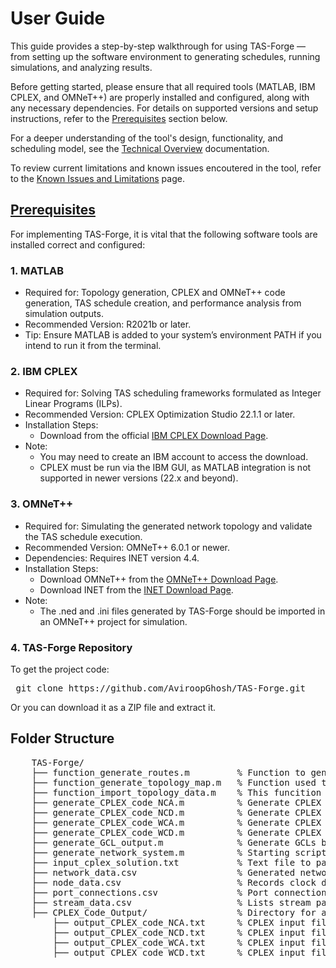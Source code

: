 # User Guide
This guide provides a step-by-step walkthrough for using TAS-Forge — from setting up the software environment to generating schedules, running simulations, and analyzing results.

Before getting started, please ensure that all required tools (MATLAB, IBM CPLEX, and OMNeT++) are properly installed and configured, along with any necessary dependencies. For details on supported versions and setup instructions, refer to the [Prerequisites](#prerequisites) section below.

For a deeper understanding of the tool's design, functionality, and scheduling model, see the [Technical Overview](Technical_Overview.md) documentation.

To review current limitations and known issues encoutered in the tool, refer to the [Known Issues and Limitations](Issues_and_Limitations.md) page.

## [Prerequisites](#prerequisites)
For implementing TAS-Forge, it is vital that the following software tools are installed correct and configured:

### 1. MATLAB
- Required for: Topology generation, CPLEX and OMNeT++ code generation, TAS schedule creation, and performance analysis from simulation outputs.
- Recommended Version: R2021b or later.
- Tip: Ensure MATLAB is added to your system’s environment PATH if you intend to run it from the terminal.

### 2. IBM CPLEX
- Required for: Solving TAS scheduling frameworks formulated as Integer Linear Programs (ILPs).
- Recommended Version: CPLEX Optimization Studio 22.1.1 or later.
- Installation Steps:
    - Download from the official [IBM CPLEX Download Page](https://www.ibm.com/support/pages/downloading-ibm-ilog-cplex-optimization-studio-2211).
- Note:
    - You may need to create an IBM account to access the download.
    - CPLEX must be run via the IBM GUI, as MATLAB integration is not supported in newer versions (22.x and beyond).

### 3. OMNeT++ 
- Required for: Simulating the generated network topology and validate the TAS schedule execution.
- Recommended Version: OMNeT++ 6.0.1 or newer.
- Dependencies: Requires INET version 4.4.
- Installation Steps:
    - Download OMNeT++ from the [OMNeT++ Download Page](https://omnetpp.org/download/).
    - Download INET from the [INET Download Page](https://inet.omnetpp.org/2022-05-16-INET-4.4.0-released.html).
- Note:
    - The .ned and .ini files generated by TAS-Forge should be imported in an OMNeT++ project for simulation. 

### 4. TAS-Forge Repository
To get the project code:

<pre> git clone https://github.com/AviroopGhosh/TAS-Forge.git </pre>

Or you can download it as a ZIP file and extract it. 

## Folder Structure

<pre>
    TAS-Forge/
    ├── function_generate_routes.m         % Function to generate pair of sources and sinks to form routes
    ├── function_generate_topology_map.m   % Function used to generate the topology map incl. source and destination ports
    ├── function_import_topology_data.m    % This funcition is used to import the topology-related data  
    ├── generate_CPLEX_code_NCA.m          % Generate CPLEX input files based on Network-Derived Clock Drift Adustment (NCD) scheduling framework
    ├── generate_CPLEX_code_NCD.m          % Generate CPLEX input files based on Network-Derived Clock Drift Delay (NCD) scheduling framework
    ├── generate_CPLEX_code_WCA.m          % Generate CPLEX input files based on Worst-case Adjustment (WCA) scheduling framework
    ├── generate_CPLEX_code_WCD.m          % Generate CPLEX input files based on Worst-case Delay (WCD) scheduling framework
    ├── generate_GCL_output.m              % Generate GCLs based on the scheduling framework selected    
    ├── generate_network_system.m          % Starting script used to generate the network topology, routes and stream parameters
    ├── input_cplex_solution.txt           % Text file to paste solution generated by CPLEX
    ├── network_data.csv                   % Generated network data for scheduling (generated by running generate_network_systems.m)
    ├── node_data.csv                      % Records clock drift values for nodes (generated by running generate_network_systems.m)
    ├── port_connections.csv               % Port connection list of all devices to neighbouring nodes (generated by running generate_network_systems.m)
    ├── stream_data.csv                    % Lists stream parameters incl. routes, periodicity, etc. (generated by running generate_network_systems.m)
    ├── CPLEX_Code_Output/                 % Directory for all CPLEX model output files (generated by running generate_network_systems.m)
        ├── output_CPLEX_code_NCA.txt      % CPLEX input file for NCA scheduling method (generated by running generate_CPLEX_code_NCA.m)          
        ├── output_CPLEX_code_NCD.txt      % CPLEX input file for NCD scheduling method (generated by running generate_CPLEX_code_NCD.m)  
        ├── output_CPLEX_code_WCA.txt      % CPLEX input file for WCA scheduling method (generated by running generate_CPLEX_code_WCA.m)  
        ├── output_CPLEX_code_WCD.txt      % CPLEX input file for WCD scheduling method (generated by running generate_CPLEX_code_WCD.m)  
</pre>
